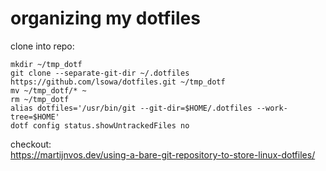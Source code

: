 # organizing my dotfiles
clone into repo:
```
mkdir ~/tmp_dotf
git clone --separate-git-dir ~/.dotfiles https://github.com/lsowa/dotfiles.git ~/tmp_dotf
mv ~/tmp_dotf/* ~
rm ~/tmp_dotf
alias dotfiles='/usr/bin/git --git-dir=$HOME/.dotfiles --work-tree=$HOME'
dotf config status.showUntrackedFiles no
```

checkout:  
https://martijnvos.dev/using-a-bare-git-repository-to-store-linux-dotfiles/
 
